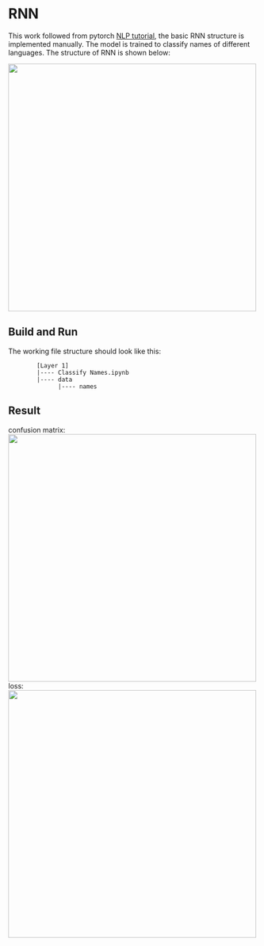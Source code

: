 # RNN
This work followed from pytorch [NLP tutorial](https://pytorch.org/tutorials/intermediate/char_rnn_classification_tutorial.html), the basic RNN structure is implemented manually. The model is trained to classify names of different languages. The structure of RNN is shown below:<br/>

<img src="https://github.com/Xinrui-Fang/HCI-ML-with-Code/blob/master/Sequential/RNN/img/rnn.png" width = "500"  alt="" align=center /><br/>

## Build and Run
The working file structure should look like this:
```
        [Layer 1]
        |---- Classify Names.ipynb
        |---- data
              |---- names
```

## Result

confusion matrix:<br/>
<img src="https://github.com/Xinrui-Fang/HCI-ML-with-Code/blob/master/Sequential/RNN/img/confusion_matrix.jpg" width = "500"  alt="" align=center /><br/>
loss:<br/>
<img src="https://github.com/Xinrui-Fang/HCI-ML-with-Code/blob/master/Sequential/RNN/img/loss.jpg" width = "500"  alt="" align=center /><br/>
